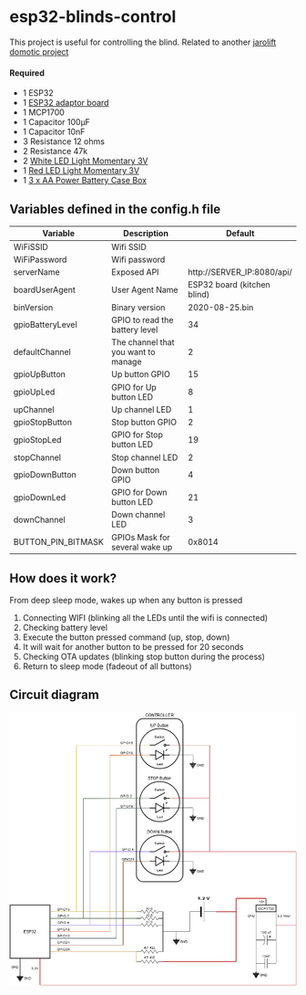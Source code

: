 # esp32-blinds-control

This project is useful for controlling the blind. Related to another [jarolift domotic project](https://github.com/oyola0/jarolift-domotic)

#### Required

* 1 ESP32
* 1 [ESP32 adaptor board](https://www.aliexpress.com/item/32811323132.html?spm=a2g0s.9042311.0.0.42824c4dZQ09Lq)
* 1 MCP1700
* 1 Capacitor 100µF
* 1 Capacitor 10nF
* 3 Resistance 12 ohms
* 2 Resistance 47k
* 2 [White LED Light Momentary 3V](https://es.aliexpress.com/item/32812948786.html?spm=a2g0s.9042311.0.0.37cd63c0dXF9Tt)
* 1 [Red LED Light Momentary 3V](https://www.aliexpress.com/item/32812948786.html?spm=a2g0s.9042311.0.0.37cd63c0dXF9Tt)
* 1 [3 x AA Power Battery Case Box](https://www.aliexpress.com/item/4000931485961.html?spm=a2g0o.productlist.0.0.7bdd1bf9TmRz4M&s=p&ad_pvid=202009251045517112643326926650001396654_1&algo_pvid=7fb23bb9-e7e4-4cd8-8b5b-72cb9f428f72&algo_expid=7fb23bb9-e7e4-4cd8-8b5b-72cb9f428f72-0&btsid=0b0a0ae216010559513543439e25ed&ws_ab_test=searchweb0_0,searchweb201602_,searchweb201603_)

## Variables defined in the config.h file
| Variable      | Description   | Default |
| ------------- | ------------- | ----- |
| WiFiSSID | Wifi SSID | |
| WiFiPassword | Wifi password | |
| serverName | Exposed API | http://SERVER_IP:8080/api/ |
| boardUserAgent | User Agent Name | ESP32 board (kitchen blind) |
| binVersion | Binary version | 2020-08-25.bin |
| gpioBatteryLevel | GPIO to read the battery level | 34 |
| defaultChannel | The channel that you want to manage | 2 |
| gpioUpButton | Up button GPIO | 15
| gpioUpLed | GPIO for Up button LED | 8
| upChannel | Up channel LED | 1
| gpioStopButton | Stop button GPIO | 2
| gpioStopLed | GPIO for Stop button LED | 19
| stopChannel | Stop channel LED | 2
| gpioDownButton | Down button GPIO | 4
| gpioDownLed | GPIO for Down button LED | 21
| downChannel | Down channel LED | 3
| BUTTON_PIN_BITMASK | GPIOs Mask for several wake up | 0x8014

## How does it work? 
From deep sleep mode, wakes up when any button is pressed

1. Connecting WIFI (blinking all the LEDs until the wifi is connected)
2. Checking battery level
3. Execute the button pressed command (up, stop, down)
4. It will wait for another button to be pressed for 20 seconds
5. Checking OTA updates (blinking stop button during the process)
6. Return to sleep mode (fadeout of all buttons)

## Circuit diagram

<p align="center">
   <img alt="circuit diagram" src="./docs/circuit_diagram.png" />
</p>